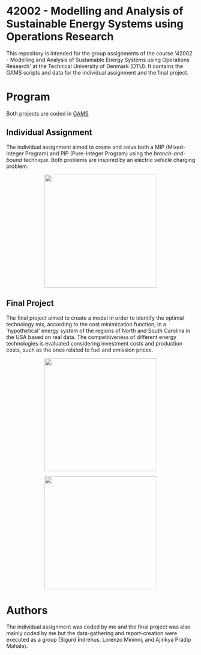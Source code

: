 # 42002 - Modelling and Analysis of Sustainable Energy Systems using Operations Research
This repository is intended for the group assignments of the course '42002 - Modelling and Analysis of Sustainable Energy Systems using Operations Research' at the Technical University of Denmark (DTU). It contains the GAMS scripts and data for the individual assignment and the final project.

# Program
Both projects are coded in [GAMS](https://www.gams.com/)

## Individual Assignment
The individual assignment aimed to create and solve both a MIP (Mixed-Integer Program) and PIP (Pure-Integer Program) using the *branch-and-bound* technique. Both problems are inspired by an electric vehicle charging problem.

<p align="center">
  <img height="300" src="https://github.com/jmontalvo94/42002_Modelling_of_Power_Systems/blob/master/Individual/3_Images/Solution.png">
</p>

## Final Project
The final project aimed to create a model in order to identify the optimal technology mix, according to the cost minimization function, in a 'hypothetical' energy system of the regions of North and South Carolina in the USA based on real data. The competitiveness of different energy technologies is evaluated considering investment costs and production costs, such as the ones related to fuel and emission prices.

<p align="center">
  <img height="300" src="https://github.com/jmontalvo94/42002_Modelling_of_Power_Systems/blob/master/Group/3_Images/install.png">
</p>

<p align="center">
  <img height="300" src="https://github.com/jmontalvo94/42002_Modelling_of_Power_Systems/blob/master/Group/3_Images/hydrowinter.png">
</p>

# Authors
The individual assignment was coded by me and the final project was also mainly coded by me but the data-gathering and report-creation were executed as a group (Sigurd Indrehus, Lorenzo Mininni, and Ajinkya Pradip Mahale).
